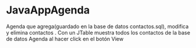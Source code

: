 # JavaAppAgenda
 Agenda que agrega(guardado en la base de datos contactos.sql), modifica y elimina contactos . Con un JTable muestra todos los contactos de la base de datos Agenda al hacer click en el botón View
